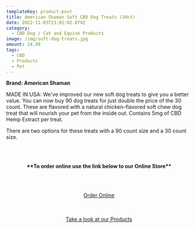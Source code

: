 ```yaml
---
templateKey: product-post
title: American Shaman Soft CBD Dog Treats (30ct)
date: 2022-11-03T23:02:02.879Z
category:
  - CBD Dog / Cat and Equine Products
image: /img/soft-dog-treats.jpg
amount: 24.99
tags:
  - CBD
  - Products
  - Pet
---
```

**Brand: American Shaman**

MADE IN USA: We've improved our new soft dog treats to give you a better value. You can now buy 90 dog treats for just double the price of the 30 count.  These are flavored with a natural chicken-flavored soft chew dog treat that will nourish your pet from the inside out. Contains 5mg of CBD Hemp Extract per treat. 

There are two options for these treats with a 90 count size and a 30 count size.

<br><br>

<Center>

**\*\*To order online use the link below to our Online Store\*\***

<br><br>

<Center><a class="link-view-more-products" target="_blank" href="https://capitalcbd.shop/product/soft-cbd-dog-treats-30ct/">Order Online</a></

<br><br><br>

<Center><a class="link-view-more-products" target="_blank" href="https://capitalamericanshaman.com/products">Take a look at our Products</a></Center>

<br><br>